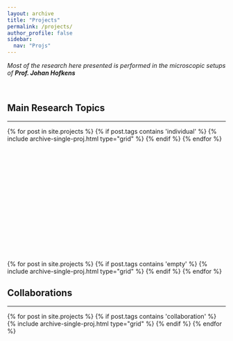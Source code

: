 ```yaml
---
layout: archive
title: "Projects"
permalink: /projects/
author_profile: false
sidebar:
  nav: "Projs"
---
```



<p><i> Most of the research here presented is performed in the microscopic setups of <b>Prof. Johan Hofkens</b></i></p>
<br>

<h2>Main Research Topics</h2>
<hr>
<div class="grid__wrapper">
  {% for post in site.projects %}
    {% if post.tags contains 'individual' %}
      {% include archive-single-proj.html type="grid" %}
    {% endif %}
  {% endfor %}
</div>
<br><br><br><br><br><br><br><br>
<br><br><br><br><br><br><br><br>

<div class="grid__wrapper">
  {% for post in site.projects %}
    {% if post.tags contains 'empty' %}
      {% include archive-single-proj.html type="grid" %}
    {% endif %}
  {% endfor %}
</div>

<hr-bold>
<h2>Collaborations</h2>
<hr>

<div class="grid__wrapper">
  {% for post in site.projects %}
    {% if post.tags contains 'collaboration' %}
      {% include archive-single-proj.html type="grid" %}
    {% endif %}
  {% endfor %}
</div>
